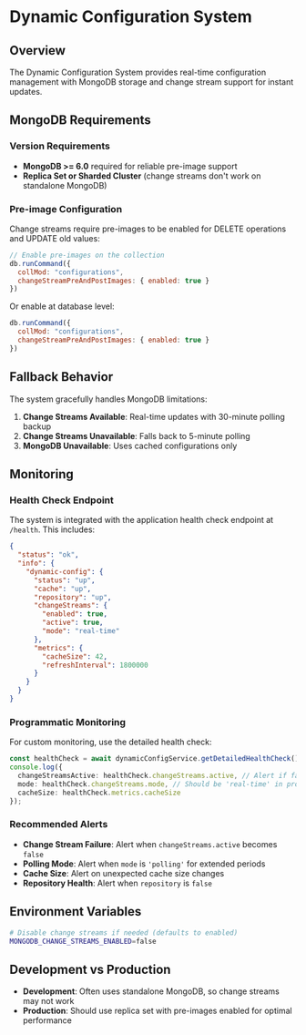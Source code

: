# Dynamic Configuration System

## Overview

The Dynamic Configuration System provides real-time configuration management with MongoDB storage and change stream support for instant updates.

## MongoDB Requirements

### Version Requirements
- **MongoDB >= 6.0** required for reliable pre-image support
- **Replica Set or Sharded Cluster** (change streams don't work on standalone MongoDB)

### Pre-image Configuration
Change streams require pre-images to be enabled for DELETE operations and UPDATE old values:

```javascript
// Enable pre-images on the collection
db.runCommand({
  collMod: "configurations",
  changeStreamPreAndPostImages: { enabled: true }
})
```

Or enable at database level:
```javascript
db.runCommand({
  collMod: "configurations", 
  changeStreamPreAndPostImages: { enabled: true }
})
```

## Fallback Behavior

The system gracefully handles MongoDB limitations:

1. **Change Streams Available**: Real-time updates with 30-minute polling backup
2. **Change Streams Unavailable**: Falls back to 5-minute polling
3. **MongoDB Unavailable**: Uses cached configurations only

## Monitoring

### Health Check Endpoint

The system is integrated with the application health check endpoint at `/health`. This includes:

```json
{
  "status": "ok",
  "info": {
    "dynamic-config": {
      "status": "up",
      "cache": "up",
      "repository": "up", 
      "changeStreams": {
        "enabled": true,
        "active": true,
        "mode": "real-time"
      },
      "metrics": {
        "cacheSize": 42,
        "refreshInterval": 1800000
      }
    }
  }
}
```

### Programmatic Monitoring

For custom monitoring, use the detailed health check:

```typescript
const healthCheck = await dynamicConfigService.getDetailedHealthCheck();
console.log({
  changeStreamsActive: healthCheck.changeStreams.active, // Alert if false
  mode: healthCheck.changeStreams.mode, // Should be 'real-time' in production
  cacheSize: healthCheck.metrics.cacheSize
});
```

### Recommended Alerts

- **Change Stream Failure**: Alert when `changeStreams.active` becomes `false`
- **Polling Mode**: Alert when `mode` is `'polling'` for extended periods
- **Cache Size**: Alert on unexpected cache size changes
- **Repository Health**: Alert when `repository` is `false`

## Environment Variables

```bash
# Disable change streams if needed (defaults to enabled)
MONGODB_CHANGE_STREAMS_ENABLED=false
```

## Development vs Production

- **Development**: Often uses standalone MongoDB, so change streams may not work
- **Production**: Should use replica set with pre-images enabled for optimal performance